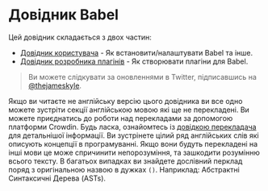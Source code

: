 # Довідник Babel

Цей довідник складається з двох частин:

  * [Довідник користувача](user-handbook.md) - Як встановити/налаштувати Babel та інше.
  * [Довідник розробника плагінів](plugin-handbook.md) - Як створювати плагіни для Babel.

> Ви можете слідкувати за оновленнями в Twitter, підписавшись на [@thejameskyle](https://twitter.com/thejameskyle).

Якщо ви читаєте не англійську версію цього довідника ви все одно можете зустріти секції англійською мовою які ще не перекладені. Ви можете приєднатись до роботи над перекладами за допомогою платформи Crowdin. Будь ласка, ознайомтесь із [довідкою перекладача](/CONTRIBUTING.md) для детальнішої інформації. Ви зустрінете цілий ряд англійських слів які описують концепції в програмуванні. Якщо вони будуть перекладені на інші мови це може спричинити непорозуміння, та зашкодити розумінню всього тексту. В багатьох випадках ви знайдете дослівний перклад поряд з оригінальною назвою в дужках `()`. Наприклад: Абстрактні Синтаксичні Дерева (ASTs).